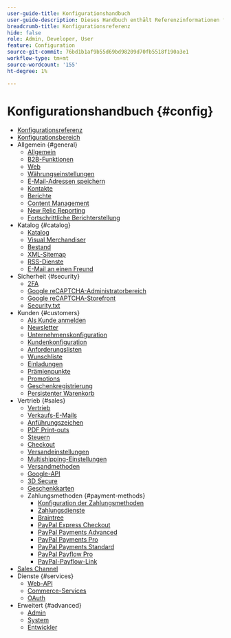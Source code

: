 ```yaml
---
user-guide-title: Konfigurationshandbuch
user-guide-description: Dieses Handbuch enthält Referenzinformationen für alle Speicherkonfigurationseinstellungen, auf die über die Seitenleiste _Admin_ unter ** zugegriffen wird.[!UICONTROL Stores]** > _[!UICONTROL Settings]_ > **[!UICONTROL Configuration]**.
breadcrumb-title: Konfigurationsreferenz
hide: false
role: Admin, Developer, User
feature: Configuration
source-git-commit: 76bd1b1af9b55d69bd98209d70fb5518f190a3e1
workflow-type: tm+mt
source-wordcount: '155'
ht-degree: 1%

---
```



# Konfigurationshandbuch {#config}

- [Konfigurationsreferenz](guide-overview.md)
- [Konfigurationsbereich](scope-change.md)
- Allgemein {#general}
   - [Allgemein](./general/general.md)
   - [B2B-Funktionen](./general/b2b-features.md)
   - [Web](./general/web.md)
   - [Währungseinstellungen](./general/currency-setup.md)
   - [E-Mail-Adressen speichern](./general/store-email-addresses.md)
   - [Kontakte](./general/contacts.md)
   - [Berichte](./general/reports.md)
   - [Content Management](./general/content-management.md)
   - [New Relic Reporting](./general/new-relic-reporting.md)
   - [Fortschrittliche Berichterstellung](./general/advanced-reporting.md)
- Katalog {#catalog}
   - [Katalog](./catalog/catalog.md)
   - [Visual Merchandiser](./catalog/visual-merchandiser.md)
   - [Bestand](./catalog/inventory.md)
   - [XML-Sitemap](./catalog/xml-sitemap.md)
   - [RSS-Dienste](./catalog/rss-feeds.md)
   - [E-Mail an einen Freund](./catalog/email-to-a-friend.md)
- Sicherheit {#security}
   - [2FA](./security/2fa.md)
   - [Google reCAPTCHA-Administratorbereich](./security/google-recaptcha-admin.md)
   - [Google reCAPTCHA-Storefront](./security/google-recaptcha-storefront.md)
   - [Security.txt](./security/security-txt.md)
- Kunden {#customers}
   - [Als Kunde anmelden](./customers/login-as-customer.md)
   - [Newsletter](./customers/newsletter.md)
   - [Unternehmenskonfiguration](./customers/company-configuration.md)
   - [Kundenkonfiguration](./customers/customer-configuration.md)
   - [Anforderungslisten](./customers/requisition-lists.md)
   - [Wunschliste](./customers/wishlist.md)
   - [Einladungen](./customers/invitations.md)
   - [Prämienpunkte](./customers/reward-points.md)
   - [Promotions](./customers/promotions.md)
   - [Geschenkregistrierung](./customers/gift-registry.md)
   - [Persistenter Warenkorb](./customers/persistent-shopping-cart.md)
- Vertrieb {#sales}
   - [Vertrieb](./sales/sales.md)
   - [Verkaufs-E-Mails](./sales/sales-emails.md)
   - [Anführungszeichen](./sales/quotes.md)
   - [PDF Print-outs](./sales/pdf-print-outs.md)
   - [Steuern](./sales/tax.md)
   - [Checkout](./sales/checkout.md)
   - [Versandeinstellungen](./sales/shipping-settings.md)
   - [Multishipping-Einstellungen](./sales/multishipping-settings.md)
   - [Versandmethoden](./sales/delivery-methods.md)
   - [Google-API](./sales/google-api.md)
   - [3D Secure](./sales/3d-secure.md)
   - [Geschenkkarten](./sales/gift-cards.md)
   - Zahlungsmethoden {#payment-methods}
      - [Konfiguration der Zahlungsmethoden](./sales/payment-methods.md)
      - [Zahlungsdienste](./sales/payment-services.md)
      - [Braintree](./sales/braintree.md)
      - [PayPal Express Checkout](./sales/paypal-express-checkout.md)
      - [PayPal Payments Advanced](./sales/paypal-payments-advanced.md)
      - [PayPal Payments Pro](./sales/paypal-payments-pro.md)
      - [PayPal Payments Standard](./sales/paypal-payments-standard.md)
      - [PayPal Payflow Pro](./sales/paypal-payflow-pro.md)
      - [PayPal-Payflow-Link](./sales/paypal-payflow-link.md)
- [Sales Channel](./sales-channels.md)
- Dienste {#services}
   - [Web-API](./services/magento-web-api.md)
   - [Commerce-Services](./services/saas.md)
   - [OAuth](./services/oauth.md)
- Erweitert {#advanced}
   - [Admin](./advanced/admin.md)
   - [System](./advanced/system.md)
   - [Entwickler](./advanced/developer.md)
